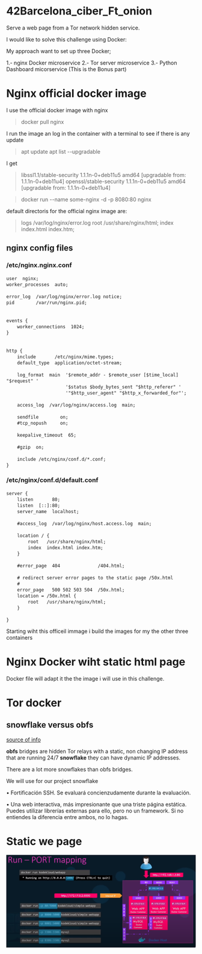# 42Barcelona_ciber_Ft_onion
Serve a web page from a Tor network hidden service.

I would like to solve this challenge using Docker:

My approach want to set up three Docker;

1.- nginx Docker microservice
2.- Tor server microservice
3.- Python Dashboard micorservice (This is the Bonus part)



# Nginx official docker image

I use the official docker image with nginx

> docker pull nginx

I run the image an log in the container with a terminal to see if there is any update

> apt update
> apt list --upgradable

I get 

> libssl1.1/stable-security 1.1.1n-0+deb11u5 amd64 [upgradable from: 1.1.1n-0+deb11u4]
> openssl/stable-security 1.1.1n-0+deb11u5 amd64 [upgradable from: 1.1.1n-0+deb11u4]



> docker run --name some-nginx -d -p 8080:80 nginx



default directoris for the official nginx image are:

> logs /var/log/nginx/error.log
> root   /usr/share/nginx/html;
> index  index.html index.htm;

## nginx config files

### /etc/nginx.nginx.conf

```
user  nginx;
worker_processes  auto;

error_log  /var/log/nginx/error.log notice;
pid        /var/run/nginx.pid;


events {
    worker_connections  1024;
}


http {
    include       /etc/nginx/mime.types;
    default_type  application/octet-stream;

    log_format  main  '$remote_addr - $remote_user [$time_local] "$request" '
                      '$status $body_bytes_sent "$http_referer" '
                      '"$http_user_agent" "$http_x_forwarded_for"';

    access_log  /var/log/nginx/access.log  main;

    sendfile        on;
    #tcp_nopush     on;

    keepalive_timeout  65;

    #gzip  on;

    include /etc/nginx/conf.d/*.conf;
}
```

###  /etc/nginx/conf.d/default.conf

```
server {
    listen       80;
    listen  [::]:80;
    server_name  localhost;

    #access_log  /var/log/nginx/host.access.log  main;

    location / {
        root   /usr/share/nginx/html;
        index  index.html index.htm;
    }

    #error_page  404              /404.html;

    # redirect server error pages to the static page /50x.html
    #
    error_page   500 502 503 504  /50x.html;
    location = /50x.html {
        root   /usr/share/nginx/html;
    }

}

```

Starting wiht this officeil immage i build the images for my the other three containers


# Nginx Docker wiht static html page

Docker file will adapt it the the image i will use in this challenge.



# Tor docker
## snowflake versus obfs
[source of info ](https://www.reddit.com/r/TOR/comments/scmdq4/snowflake_vs_obfs4_bridges_speed/?onetap_auto=true)


**obfs** bridges are hidden Tor relays with a static, non changing IP address that are running 24/7
**snowflake** they can have dynamic IP addresses. 

There are a lot more snowflakes than obfs bridges.

We will use for our project  snowflake

• Fortificación SSH. Se evaluará concienzudamente durante la evaluación.


• Una web interactiva, más impresionante que una triste página estática. Puedes utilizar librerías externas para ello, pero no un framework. Si no entiendes la diferencia entre ambos, no lo hagas.



# Static we page



![](./docs/dockerportmappping.png)